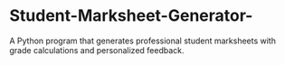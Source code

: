 # Student-Marksheet-Generator-
A Python program that generates professional student marksheets with grade calculations and personalized feedback.
